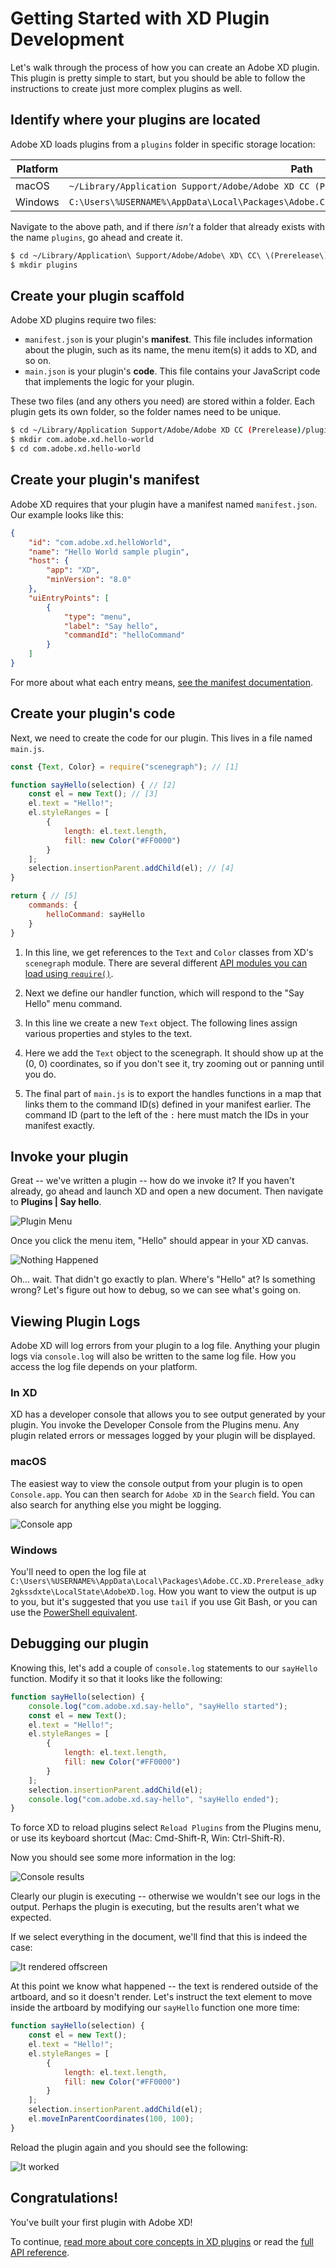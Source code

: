 # Getting Started with XD Plugin Development

Let's walk through the process of how you can create an Adobe XD plugin. This plugin is pretty simple to start, but you should be able to follow the instructions to create just more complex plugins as well.

## Identify where your plugins are located

Adobe XD loads plugins from a `plugins` folder in specific storage location:

Platform | Path
---------|-----------
macOS    | `~/Library/Application Support/Adobe/Adobe XD CC (Prerelease)/`  (note: ~/Library, not /Library)
Windows  |  `C:\Users\%USERNAME%\AppData\Local\Packages\Adobe.CC.XD.Prerelease_adky2gkssdxte\LocalState\`

Navigate to the above path, and if there _isn't_ a folder that already exists with the name `plugins`, go ahead and create it.

```bash
$ cd ~/Library/Application\ Support/Adobe/Adobe\ XD\ CC\ \(Prerelease\)/
$ mkdir plugins
```

## Create your plugin scaffold

Adobe XD plugins require two files:

* `manifest.json` is your plugin's **manifest**. This file includes information about the plugin, such as its name, the menu item(s) it adds to XD, and so on.
* `main.json` is your plugin's **code**. This file contains your JavaScript code that implements the logic for your plugin.

These two files (and any others you need) are stored within a folder. Each plugin gets its own folder, so the folder names need to be unique.

```bash
$ cd ~/Library/Application Support/Adobe/Adobe XD CC (Prerelease)/plugins
$ mkdir com.adobe.xd.hello-world
$ cd com.adobe.xd.hello-world
```

## Create your plugin's manifest

Adobe XD requires that your plugin have a manifest named `manifest.json`. Our example looks like this:

```json
{
    "id": "com.adobe.xd.helloWorld",
    "name": "Hello World sample plugin",
    "host": {
        "app": "XD",
        "minVersion": "8.0"
    },
    "uiEntryPoints": [
        {
            "type": "menu",
            "label": "Say hello",
            "commandId": "helloCommand"
        }
    ]
}
```

For more about what each entry means, [see the manifest documentation](../reference/manifest.md).

## Create your plugin's code

Next, we need to create the code for our plugin. This lives in a file named `main.js`.

```js
const {Text, Color} = require("scenegraph"); // [1]

function sayHello(selection) { // [2]
    const el = new Text(); // [3]
    el.text = "Hello!";
    el.styleRanges = [
        {
            length: el.text.length,
            fill: new Color("#FF0000")
        }
    ];
    selection.insertionParent.addChild(el); // [4]
}

return { // [5]
    commands: {
        helloCommand: sayHello
    }
}
```

1. In this line, we get references to the `Text` and `Color` classes from XD's `scenegraph` module. There are several different [API modules you can load using `require()`](./index.md#apis).

2. Next we define our handler function, which will respond to the "Say Hello" menu command.

3. In this line we create a new `Text` object. The following lines assign various properties and styles to the text.

4. Here we add the `Text` object to the scenegraph. It should show up at the (0, 0) coordinates, so if you don't see it, try zooming out or panning until you do.

5. The final part of `main.js` is to export the handles functions in a map that links them to the command ID(s) defined in your manifest earlier. The command ID (part to the left of the `:` here must match the IDs in your manifest exactly.

## Invoke your plugin

Great -- we've written a plugin -- how do we invoke it? If you haven't already, go ahead and launch XD and open a new document. Then navigate to **Plugins | Say hello**.

![Plugin Menu](./getting-started/menu.png)

Once you click the menu item, "Hello" should appear in your XD canvas.

![Nothing Happened](./getting-started/nothing-happened.png)

Oh... wait. That didn't go exactly to plan. Where's "Hello" at? Is something wrong? Let's figure out how to debug, so we can see what's going on.

## Viewing Plugin Logs

Adobe XD will log errors from your plugin to a log file. Anything your plugin logs via `console.log` will also be written to the same log file. How you access the log file depends on your platform.

### In XD

XD has a developer console that allows you to see output generated by your plugin. You invoke the Developer Console from the Plugins menu. Any plugin related errors or messages logged by your plugin will be displayed.

### macOS

The easiest way to view the console output from your plugin is to open `Console.app`. You can then search for `Adobe XD` in the `Search` field. You can also search for anything else you might be logging.

![Console app](./getting-started/console-app-filter.png)

### Windows

You'll need to open the log file at `C:\Users\%USERNAME%\AppData\Local\Packages\Adobe.CC.XD.Prerelease_adky2gkssdxte\LocalState\AdobeXD.log`. How you want to view the output is up to you, but it's suggested that you use `tail` if you use Git Bash, or you can use the [PowerShell equivalent](https://stackoverflow.com/questions/187587/a-windows-equivalent-of-the-unix-tail-command/188126#188126).

## Debugging our plugin

Knowing this, let's add a couple of `console.log` statements to our `sayHello` function. Modify it so that it looks like the following:

```js
function sayHello(selection) {
    console.log("com.adobe.xd.say-hello", "sayHello started");
    const el = new Text();
    el.text = "Hello!";
    el.styleRanges = [
        {
            length: el.text.length,
            fill: new Color("#FF0000")
        }
    ];
    selection.insertionParent.addChild(el);
    console.log("com.adobe.xd.say-hello", "sayHello ended");
}
```

To force XD to reload plugins select `Reload Plugins` from the Plugins menu, or use its keyboard shortcut (Mac: Cmd-Shift-R, Win: Ctrl-Shift-R).

Now you should see some more information in the log:

![Console results](./getting-started/console-app-results.png)

Clearly our plugin is executing -- otherwise we wouldn't see our logs in the output. Perhaps the plugin is executing, but the results aren't what we expected.

If we select everything in the document, we'll find that this is indeed the case:

![It rendered offscreen](./getting-started/rendered-offscreen.png)

At this point we know what happened -- the text is rendered outside of the artboard, and so it doesn't render. Let's instruct the text element to move inside the artboard by modifying our `sayHello` function one more time:


```js
function sayHello(selection) {
    const el = new Text();
    el.text = "Hello!";
    el.styleRanges = [
        {
            length: el.text.length,
            fill: new Color("#FF0000")
        }
    ];
    selection.insertionParent.addChild(el);
    el.moveInParentCoordinates(100, 100);
}
```

Reload the plugin again and you should see the following:

![It worked](./getting-started/on-canvas.png)


## Congratulations!

You've built your first plugin with Adobe XD!

To continue, [read more about core concepts in XD plugins](../index.md#concepts) or read the [full API reference](../index.md#apis).

